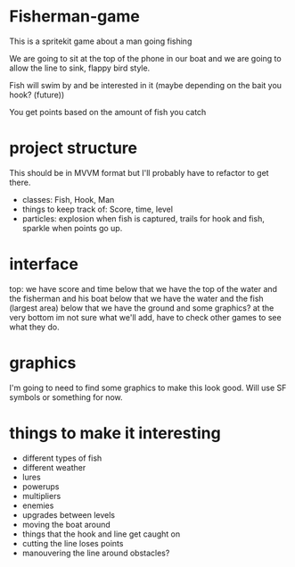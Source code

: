 # Fisherman-game
This is a spritekit game about a man going fishing

We are going to sit at the top of the phone in our boat and we are going to allow the line to sink, flappy bird style.

Fish will swim by and be interested in it (maybe depending on the bait you hook? (future))

You get points based on the amount of fish you catch


# project structure
This should be in MVVM format but I'll probably have to refactor to get there.
- classes: Fish, Hook, Man
- things to keep track of: Score, time, level
- particles: explosion when fish is captured, trails for hook and fish, sparkle when points go up.


# interface

top: we have score and time
below that we have the top of the water and the fisherman and his boat
below that we have the water and the fish (largest area)
below that we have the ground and some graphics?
at the very bottom im not sure what we'll add, have to check other games to see what they do.

# graphics

I'm going to need to find some graphics to make this look good. Will use SF symbols or something for now.

# things to make it interesting
- different types of fish
- different weather
- lures
- powerups
- multipliers
- enemies
- upgrades between levels
- moving the boat around
- things that the hook and line get caught on
- cutting the line loses points
- manouvering the line around obstacles?





